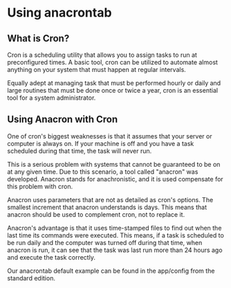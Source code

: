 Using anacrontab
=====================

## What is Cron?

Cron is a scheduling utility that allows you to assign tasks to run at preconfigured times. A basic tool, cron can be utilized to automate almost anything on your system that must happen at regular intervals.

Equally adept at managing task that must be performed hourly or daily and large routines that must be done once or twice a year, cron is an essential tool for a system administrator.

## Using Anacron with Cron

One of cron's biggest weaknesses is that it assumes that your server or computer is always on. If your machine is off and you have a task scheduled during that time, the task will never run.

This is a serious problem with systems that cannot be guaranteed to be on at any given time. Due to this scenario, a tool called "anacron" was developed. Anacron stands for anachronistic, and it is used compensate for this problem with cron.

Anacron uses parameters that are not as detailed as cron's options. The smallest increment that anacron understands is days. This means that anacron should be used to complement cron, not to replace it.

Anacron's advantage is that it uses time-stamped files to find out when the last time its commands were executed. This means, if a task is scheduled to be run daily and the computer was turned off during that time, when anacron is run, it can see that the task was last run more than 24 hours ago and execute the task correctly.

Our anacrontab default example can be found in the app/config from the standard edition.
